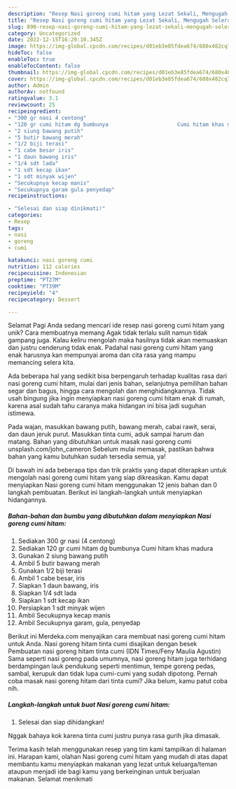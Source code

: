 ```yaml
---
description: "Resep Nasi goreng cumi hitam yang Lezat Sekali, Mengugah Selera"
title: "Resep Nasi goreng cumi hitam yang Lezat Sekali, Mengugah Selera"
slug: 890-resep-nasi-goreng-cumi-hitam-yang-lezat-sekali-mengugah-selera
category: Uncategorized
date: 2022-12-15T16:29:10.345Z
image: https://img-global.cpcdn.com/recipes/d01eb3e85fdea674/680x482cq70/nasi-goreng-cumi-hitam-foto-resep-utama.jpg
hideToc: false
enableToc: true
enableTocContent: false
thumbnail: https://img-global.cpcdn.com/recipes/d01eb3e85fdea674/680x482cq70/nasi-goreng-cumi-hitam-foto-resep-utama.jpg
cover: https://img-global.cpcdn.com/recipes/d01eb3e85fdea674/680x482cq70/nasi-goreng-cumi-hitam-foto-resep-utama.jpg
author: Admin
authorAv: notfound
ratingvalue: 3.1
reviewcount: 25
recipeingredient:
- "300 gr nasi 4 centong"
- "120 gr cumi hitam dg bumbunya                      Cumi hitam khas madura"
- "2 siung bawang putih"
- "5 butir bawang merah"
- "1/2 biji terasi"
- "1 cabe besar iris"
- "1 daun bawang iris"
- "1/4 sdt lada"
- "1 sdt kecap ikan"
- "1 sdt minyak wijen"
- "Secukupnya kecap manis"
- "Secukupnya garam gula penyedap"
recipeinstructions:

- "Selesai dan siap dinikmati!"
categories:
- Resep
tags:
- nasi
- goreng
- cumi

katakunci: nasi goreng cumi 
nutrition: 112 calories
recipecuisine: Indonesian
preptime: "PT27M"
cooktime: "PT39M"
recipeyield: "4"
recipecategory: Dessert

---
```



Selamat Pagi Anda sedang mencari ide resep nasi goreng cumi hitam yang unik? Cara membuatnya memang Agak tidak terlalu sulit namun tidak gampang juga. Kalau keliru mengolah maka hasilnya tidak akan memuaskan dan justru cenderung tidak enak. Padahal nasi goreng cumi hitam yang enak harusnya kan mempunyai aroma dan cita rasa yang mampu memancing selera kita.


Ada beberapa hal yang sedikit bisa berpengaruh terhadap kualitas rasa dari nasi goreng cumi hitam, mulai dari jenis bahan, selanjutnya pemilihan bahan segar dan bagus, hingga cara mengolah dan menghidangkannya. Tidak usah bingung jika ingin menyiapkan nasi goreng cumi hitam enak di rumah, karena asal sudah tahu caranya maka hidangan ini bisa jadi suguhan istimewa.

Pada wajan, masukkan bawang putih, bawang merah, cabai rawit, serai, dan daun jeruk purut. Masukkan tinta cumi, aduk sampai harum dan matang. Bahan yang dibutuhkan untuk masak nasi goreng cumi unsplash.com/john_cameron Sebelum mulai memasak, pastikan bahwa bahan yang kamu butuhkan sudah tersedia semua, ya!


Di bawah ini ada beberapa tips dan trik praktis yang dapat diterapkan untuk mengolah nasi goreng cumi hitam yang siap dikreasikan. Kamu dapat menyiapkan Nasi goreng cumi hitam menggunakan 12 jenis bahan dan 0 langkah pembuatan. Berikut ini langkah-langkah untuk menyiapkan hidangannya.

<!--inarticleads1-->

##### Bahan-bahan dan bumbu yang dibutuhkan dalam menyiapkan Nasi goreng cumi hitam:

1. Sediakan 300 gr nasi (4 centong)
1. Sediakan 120 gr cumi hitam dg bumbunya                      Cumi hitam khas madura
1. Gunakan 2 siung bawang putih
1. Ambil 5 butir bawang merah
1. Gunakan 1/2 biji terasi
1. Ambil 1 cabe besar, iris
1. Siapkan 1 daun bawang, iris
1. Siapkan 1/4 sdt lada
1. Siapkan 1 sdt kecap ikan
1. Persiapkan 1 sdt minyak wijen
1. Ambil Secukupnya kecap manis
1. Ambil Secukupnya garam, gula, penyedap


Berikut ini Merdeka.com menyajikan cara membuat nasi goreng cumi hitam untuk Anda. Nasi goreng hitam tinta cumi disajikan dengan besek Pembuatan nasi goreng hitam tinta cumi (IDN Times/Feny Maulia Agustin) Sama seperti nasi goreng pada umumnya, nasi goreng hitam juga terhidang berdampingan lauk pendukung seperti mentimun, tempe goreng pedas, sambal, kerupuk dan tidak lupa cumi-cumi yang sudah dipotong. Pernah coba masak nasi goreng hitam dari tinta cumi? Jika belum, kamu patut coba nih. 

<!--inarticleads2-->

##### Langkah-langkah untuk buat Nasi goreng cumi hitam:


1. Selesai dan siap dihidangkan!

Nggak bahaya kok karena tinta cumi justru punya rasa gurih jika dimasak. 

Terima kasih telah menggunakan resep yang tim kami tampilkan di halaman ini. Harapan kami, olahan Nasi goreng cumi hitam yang mudah di atas dapat membantu kamu menyiapkan makanan yang lezat untuk keluarga/teman ataupun menjadi ide bagi kamu yang berkeinginan untuk berjualan makanan. Selamat menikmati
